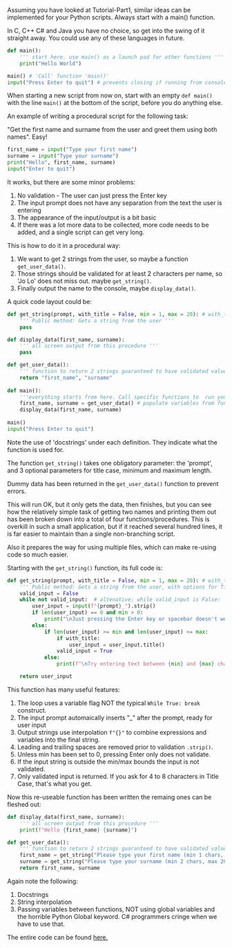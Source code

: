Assuming you have looked at Tutorial-Part1, similar ideas can be implemented for your Python scripts.
Always start with a main() function.

In C, C++ C# and Java you have no choice, so get into the swing of it straight away. You could use any of these languages in future.
```python
def main():
	''' start here. use main() as a launch pad for other functions '''
	print("Hello World")

main() # 'Call' function 'main()'
input("Press Enter to quit") # prevents closing if running from console/terminal
```
When starting a new script from now on, start with an empty `def main()` with the line `main()` at the bottom of the script, before you do anything else.

An example of writing a procedural script for the following task:

"Get the first name and surname from the user and greet them using both names".
Easy!
```python
first_name = input("Type your first name")
surname = input("Type your surname")
print("Hello", first_name, surname)
input("Enter to quit")
```
It works, but there are some minor problems:
1. No validation - The user can just press the Enter key
2. The input prompt does not have any separation from the text the user is entering
3. The appearance of the input/output is a bit basic
4. If there was a lot more data to be collected, more code needs to be added, and a single script can get very long.

This is how to do it in a procedural way:
1. We want to get 2 strings from the user, so maybe a function `get_user_data()`.
2. Those strings should be validated for at least 2 characters per name, so 'Jo Lo' does not miss out. maybe `get_string()`.
3. Finally output the name to the console, maybe `display_data()`.

A quick code layout could be:
```python
def get_string(prompt, with_title = False, min = 1, max = 20): # with_title, min and max can be over-ridden by calling code
	''' Public method: Gets a string from the user '''
	pass

def display_data(first_name, surname):
	''' all screen output from this procedure '''
	pass

def get_user_data():
	''' function to return 2 strings guaranteed to have validated values '''
	return "first_name", "surname"
	
def main():
	'''everything starts from here. Call specific functions to  run your program'''
	first_name, surname = get_user_data() # populate variables from function
	display_data(first_name, surname)
	
main()
input("Press Enter to quit")
```
Note the use of 'docstrings' under each definition. They indicate what the function is used for.

The function `get_string()` takes one obligatory parameter: the 'prompt', and 3 optional parameters for title case, minimum and maximum length.

Dummy data has been returned in the `get_user_data()` function to prevent errors.

This will run OK, but it only gets the data, then finishes, but you can see how the relatively simple task of getting two
names and printing them out has been broken down into a total of four functions/procedures.
This is overkill in such a small application, but if it reached several hundred lines, it is far easier to maintain than a single non-branching script.

Also it prepares the way for using multiple files, which can make re-using code so much easier.

Starting with the `get_string()` function, its full code is:
```python
def get_string(prompt, with_title = False, min = 1, max = 20): # with_title, min and max can be over-ridden by calling code
	''' Public method: Gets a string from the user, with options for Title Case, length of the string. Set min to 0 to allow empty string return '''
	valid_input = False
	while not valid_input:  # altenative: while valid_input is False:
		user_input = input(f"{prompt}_").strip()
		if len(user_input) == 0 and min > 0:
			print("\nJust pressing the Enter key or spacebar doesn't work...")
		else:		
			if len(user_input) >= min and len(user_input) <= max:
				if with_title:
					user_input = user_input.title()
				valid_input = True
			else:
				print(f"\nTry entering text between {min} and {max} characters...")

	return user_input
```
This function has many useful features:
1. The loop uses a variable flag NOT the typical `While True: break` construct.
2. The input prompt automaically inserts "_" after the prompt, ready for user input
3. Output strings use interpolation `f"{}"` to combine expressions and variables into the final string.
4. Leading and trailing spaces are removed prior to validation `.strip()`.
5. Unless min has been set to 0, pressing Enter only does not validate.
6. If the input string is outside the min/max bounds the input is not validated.
7. Only validated input is returned. If you ask for 4 to 8 characters in Title Case, that's what you get.

Now this re-useable function has been written the remaing ones can be fleshed out:
```python
def display_data(first_name, surname):
	''' all screen output from this procedure '''
	print(f"Hello {first_name} {surname}")

def get_user_data():
	''' function to return 2 strings guaranteed to have validated values '''
	first_name = get_string("Please type your first name (min 1 chars, max 10)", True, 1, 10)
	surname = get_string("Please type your surname (min 2 chars, max 20)", True, 2, 20)
	return first_name, surname
```
Again note the following:
1. Docstrings
2. String interpolation
3. Passing variables between functions, NOT using global variables and the horrible Python Global keyword. C# programmers cringe when we have to use that.

The entire code can be found [here.](/Lua/04-InputExample03.py)



